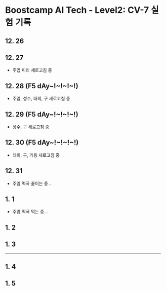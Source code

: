 # Boostcamp AI Tech - Level2: CV-7 실험 기록

## 12. 26


## 12. 27

- 주엽 미리 새로고침 중

## 12. 28 (F5 dAy~!~!~!~!)

- 주엽, 성수, 태희, 구 새로고침 중

## 12. 29 (F5 dAy~!~!~!~!)

- 성수, 구 새로고침 중

## 12. 30 (F5 dAy~!~!~!~!)

- 태희, 구, 기용 새로고침 중

## 12. 31 

- 주엽 떡국 끓이는 중 ..

## 1. 1 

- 주엽 떡국 먹는 중 ..

## 1. 2 


## 1. 3 

---

## 1. 4 


## 1. 5 
